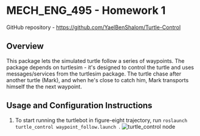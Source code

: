 # MECH_ENG_495 - Homework 1
GitHub repository - https://github.com/YaelBenShalom/Turtle-Control

## Overview
This package lets the simulated turtle follow a series of waypoints. The package depends on turtlesim - it's designed to control the turtle and uses messages/services from the turtlesim package.
The turtle chase after another turtle (Mark), and when he's close to catch him, Mark transports himself the the next waypoint.


## Usage and Configuration Instructions

1. To start running the turtlebot in figure-eight trajectory, run `roslaunch turtle_control waypoint_follow.launch `.
![turtle_control node](https://github.com/YaelBenShalom/Turtle-Control/blob/master/GIFs/turtle%20race%20-%20HW1.gif)